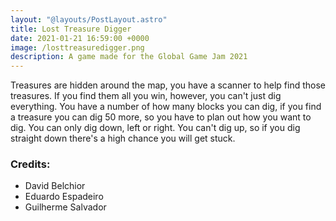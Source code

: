 ```yaml
---
layout: "@layouts/PostLayout.astro"
title: Lost Treasure Digger
date: 2021-01-21 16:59:00 +0000
image: /losttreasuredigger.png
description: A game made for the Global Game Jam 2021
---
```


<!--
---
header:
  image: /assets/images/losttreasuredigger.png
  teaser: /assets/images/losttreasuredigger.png
sidebar:
  - title: "Role"
    text: "Main Programmer"
  - title: "Itch.io Page"
    text: "[Lost Treasure Digger](https://edswordsmith.itch.io/lost-treasure-digger)"
  - title: "GGJ Page"
    text: "[GGJ Submission](https://globalgamejam.org/2021/games/lost-treasures-5)"
---
-->
Treasures are hidden around the map, you have a scanner to help find those treasures. If you find them all you win, however, you can't just dig everything. You have a number of how many blocks you can dig, if you find a treasure you can dig 50 more, so you have to plan out how you want to dig. You can only dig down, left or right. You can't dig up, so if you dig straight down there's a high chance you will get stuck.

### Credits:
- David Belchior
- Eduardo Espadeiro
- Guilherme Salvador
